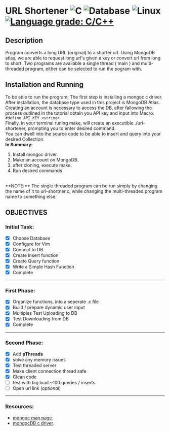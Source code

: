 # URL Shortener ![C](https://img.shields.io/badge/-C-yellow) ![Database](https://img.shields.io/badge/-MongoDB-blue) ![Linux](https://img.shields.io/badge/Linux-Ubuntu-critical) [![Language grade: C/C++](https://img.shields.io/lgtm/grade/cpp/g/Marko-Sanchez/url-shortener.svg?logo=lgtm&logoWidth=18)](https://lgtm.com/projects/g/Marko-Sanchez/url-shortener/context:cpp)

## Description
Program converts a long URL (original) to a shorter url. Using MongoDB atlas, we are able to request long url's given a key or convert url from long to short. Two programs are available a single thread ( main ) and multi-threaded program, either can be selected to run the pogram with. 
## Installation and Running
To be able to run the program; The first step is installing a mongoc c driver. After installation, the database type used in this project is MongoDB Atlas.  <br />
Creating an account is necessary to access the DB, after fallowing the process outlined in the tutorial obtain you API key and input into Macro.  <br />
` #define API_KEY <string> `  <br />
Finally, in your terminal runing make, will create an executible ./url-shortener, prompting you to enter desired command.  <br />
You can dwell into the source code to be able to insert and query into your desired Collection.  <br />
**In Summary:**
1. Install mongoc driver.
2. Make an account on MongoDB.
3. after cloning, execute make.
4. Run desired commands
<br />
**NOTE:**
The single threaded program can be run simply by changing the name of it to url-shortner.c, while changing the multi-threaded program name to something else.  <br />

## OBJECTIVES
### Initial Task:
- [x] Choose Database
- [x] Configure for Vim
- [x] Connect to DB
- [x] Create Insert function
- [x] Create Query function
- [x] Write a Simple Hash Function
- [x] Complete
----
### First Phase:
- [x] Organize functions, into a seperate .c file
- [x] Build / prepare  dynamic user input
- [x] Multiples Test Uploading to DB 
- [x] Test Downloading from DB
- [x] Complete
---
### Second Phase:
- [x] Add **pThreads**
- [x] solve any memory issues
- [x] Test threaded server
- [x] Make client connection thread safe
- [x] Clean code
- [ ] test with big load ~100 queries / inserts
- [ ] Open url link (*optional*)
---
### Resources:
* [mongoc man page](https://s3.amazonaws.com/mciuploads/mongo-c-driver/man-pages/libbson/latest/index.html).<br />  
* [mongocDB c driver](http://mongoc.org/libmongoc/current/installing.html).
